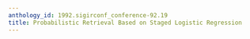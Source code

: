 ```yaml
---
anthology_id: 1992.sigirconf_conference-92.19
title: Probabilistic Retrieval Based on Staged Logistic Regression
---
```

